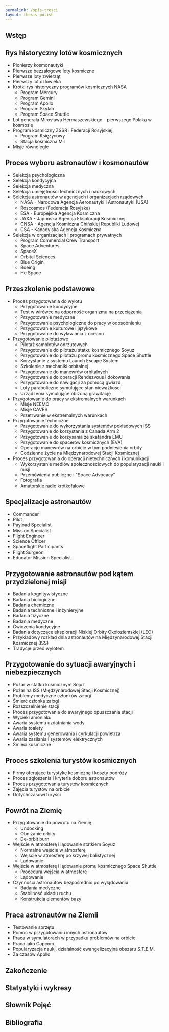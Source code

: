```yaml
---
permalink: /spis-tresci
layout: thesis-polish
---
```



## Wstęp

## Rys historyczny lotów kosmicznych
  - Pionierzy kosmonautyki
  - Pierwsze bezzałogowe loty kosmiczne
  - Pierwsze loty zwierząt
  - Pierwszy lot człowieka
  - Krótki rys historyczny programów kosmicznych NASA
    - Program Mercury
    - Program Gemini
    - Program Apollo
    - Program Skylab
    - Program Space Shuttle
  - Lot generała Mirosława Hermaszewskiego - pierwszego Polaka w kosmosie
  - Program kosmiczny ZSSR i Federacji Rosyjskiej
    - Program Księżycowy
    - Stacja kosmiczna Mir
  - Misje równoległe

## Proces wyboru astronautów i kosmonautów
  - Selekcja psychologiczna
  - Selekcja kondycyjna
  - Selekcja medyczna
  - Selekcja umiejętności technicznych i naukowych
  - Selekcja astronautów w agencjach i organizacjach rządowych
    - NASA - Narodowa Agencja Aeronautyki i Astronautyki (USA)
    - Roscosmos (Federacja Rosyjska)
    - ESA - Europejska Agencja Kosmiczna
    - JAXA - Japońska Agencja Eksploracji Kosmicznej
    - CNSA - Agencja Kosmiczna Chińskiej Republiki Ludowej
    - CSA - Kanadyjska Agencja Kosmiczna
  - Selekcja w organizacjach i programach prywatnych
    - Program Commercial Crew Transport
    - Space Adventures
    - SpaceX
    - Orbital Sciences
    - Blue Origin
    - Boeing
    - He Space

## Przeszkolenie podstawowe
  - Proces przygotowania do wylotu
    - Przygotowanie kondycyjne
    - Test w wirówce na odporność organizmu na przeciążenia
    - Przygotowanie medyczne
    - Przygotowanie psychologiczne do pracy w odosobnieniu
    - Przygotowanie kulturowe i językowe
    - Przygotowanie do wyławiania z oceanu
  - Przygotowanie pilotażowe
    - Pilotaż samolotów odrzutowych
    - Przygotowanie do pilotażu statku kosmicznego Soyuz
    - Przygotowanie do pilotażu promu kosmicznego Space Shuttle
    - Korzystanie z systemu Launch Escape System
    - Szkolenie z mechaniki orbitalnej
    - Przygotowanie do manewrów orbitalnych
    - Przygotowanie do operacji Rendezvous i dokowania
    - Przygotowanie do nawigacji za pomocą gwiazd
    - Loty paraboliczne symulujące stan nieważkości
    - Urządzenia symulujące obiżoną grawitację
  - Przygotowanie do pracy w ekstremalnych warunkach
    - Misje NEEMO
    - Misje CAVES
    - Przetrwanie w ekstremalnych warunkach
  - Przygotowanie techniczne
    - Przygotowanie do wykorzystania systemów pokładowych ISS
    - Przygotowanie do korzystania z Canada Arm 2
    - Przygotowanie do korzysania ze skafandra EMU
    - Przygotowanie do spacerów kosmicznych (EVA)
    - Operacje manewrów na orbicie w tym podniesienia orbity
    - Codzienne życie na Międzynarodowej Stacji Kosmicznej
  - Proces przygotowania do operacji nietechnicznych i komunikacji
    - Wykorzystanie mediów społecznościowych do popularyzacji nauki i misji
    - Przemówienia publiczne i "Space Advocacy"
    - Fotografia
    - Amatorskie radio krótkofalowe

## Specjalizacje astronautów
  - Commander
  - Pilot
  - Payload Specialist
  - Mission Specialist
  - Flight Engineer
  - Science Officer
  - Spaceflight Participants
  - Flight Surgeon
  - Educator Mission Specialist

## Przygotowanie astronautów pod kątem przydzielonej misji
  - Badania kognitywistyczne
  - Badania biologiczne
  - Badania chemiczne
  - Badania techniczne i inżynieryjne
  - Badania fizyczne
  - Badania medyczne
  - Ćwiczenia kondycyjne
  - Badania dotyczące eksploracji Niskiej Orbity Okołoziemskiej (LEO)
  - Przykładowy rozkład dnia astronautów na Międzynarodowej Stacji Kosmicznej (ISS)
  - Tradycje przed wylotem

## Przygotowanie do sytuacji awaryjnych i niebezpiecznych
  - Pożar w statku kosmicznym Sojuz
  - Pożar na ISS (Międzynarodowej Stacji Kosmicznej)
  - Problemy medyczne członków załogi
  - Śmierć członka załogi
  - Rozszczelnienie stacji
  - Proces przygotowania do awaryjnego opuszczania stacji
  - Wycieki amoniaku
  - Awaria systemu uzdatniania wody
  - Awaria toalety
  - Awaria systemu generowania i cyrkulacji powietrza
  - Awaria zasilania i systemów elektrycznych
  - Śmieci kosmiczne

## Proces szkolenia turystów kosmicznych
  - Firmy oferujące turystykę kosmiczną i koszty podróży
  - Proces zgłoszenia i kryteria doboru astronautów
  - Proces przygotowania turystów kosmicznych
  - Zajęcia turystów na orbicie
  - Dotychczasowi turyści

## Powrót na Ziemię
  - Przygotowanie do powrotu na Ziemię
    - Undocking
    - Obniżanie orbity
    - De-orbit burn
  - Wejście w atmosferę i lądowanie statkiem Soyuz
    - Normalne wejście w atmosferę
    - Wejście w atmosferę po krzywej balistycznej
    - Lądowanie
  - Wejście w atmosferę i lądowanie promu kosmicznego Space Shuttle
    - Procedura wejścia w atmosferę
    - Lądowanie
  - Czynności astronautów bezpośrednio po wylądowaniu
    - Badania medyczne
    - Stabilność układu ruchu
    - Konstrukcja elementów bazy

## Praca astronautów na Ziemii
  - Testowanie sprzętu
  - Pomoc w przygotowaniu innych astronautów
  - Praca w symulatorach w przypadku problemów na orbicie
  - Praca jako Capcom
  - Popularyzacja nauki, działalność ewangelizacyjna obszaru S.T.E.M.
  - Za czasów Apollo

## Zakończenie

## Statystyki i wykresy

## Słownik Pojęć

## Bibliografia
